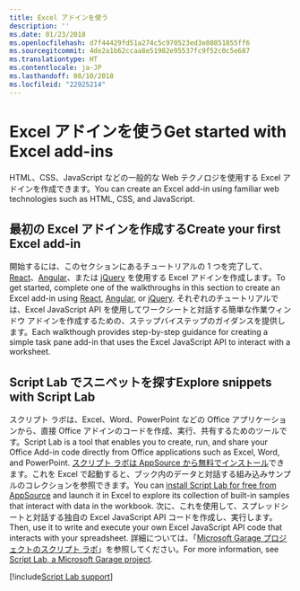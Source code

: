 ```yaml
---
title: Excel アドインを使う
description: ''
ms.date: 01/23/2018
ms.openlocfilehash: d7f44429fd51a274c5c970523ed3e80851855ff6
ms.sourcegitcommit: 4de2a1b62ccaa8e51982e95537fc9f52c0c5e687
ms.translationtype: HT
ms.contentlocale: ja-JP
ms.lasthandoff: 08/10/2018
ms.locfileid: "22925214"
---
```

# <a name="get-started-with-excel-add-ins"></a><span data-ttu-id="44b5e-102">Excel アドインを使う</span><span class="sxs-lookup"><span data-stu-id="44b5e-102">Get started with Excel add-ins</span></span>

<span data-ttu-id="44b5e-103">HTML、CSS、JavaScript などの一般的な Web テクノロジを使用する Excel アドインを作成できます。</span><span class="sxs-lookup"><span data-stu-id="44b5e-103">You can create an Excel add-in using familiar web technologies such as HTML, CSS, and JavaScript.</span></span> 

## <a name="create-your-first-excel-add-in"></a><span data-ttu-id="44b5e-104">最初の Excel アドインを作成する</span><span class="sxs-lookup"><span data-stu-id="44b5e-104">Create your first Excel add-in</span></span>

<span data-ttu-id="44b5e-105">開始するには、このセクションにあるチュートリアルの 1 つを完了して、[React](excel-add-ins-get-started-react.md)、[Angular](excel-add-ins-get-started-angular.md)、または [jQuery](excel-add-ins-get-started-jquery.md) を使用する Excel アドインを作成します。</span><span class="sxs-lookup"><span data-stu-id="44b5e-105">To get started, complete one of the walkthroughs in this section to create an Excel add-in using [React](excel-add-ins-get-started-react.md), [Angular](excel-add-ins-get-started-angular.md), or [jQuery](excel-add-ins-get-started-jquery.md).</span></span> <span data-ttu-id="44b5e-106">それぞれのチュートリアルでは、Excel JavaScript API を使用してワークシートと対話する簡単な作業ウィンドウ アドインを作成するための、ステップバイステップのガイダンスを提供します。</span><span class="sxs-lookup"><span data-stu-id="44b5e-106">Each walkthough provides step-by-step guidance for creating a simple task pane add-in that uses the Excel JavaScript API to interact with a worksheet.</span></span> 

## <a name="explore-snippets-with-script-lab"></a><span data-ttu-id="44b5e-107">Script Lab でスニペットを探す</span><span class="sxs-lookup"><span data-stu-id="44b5e-107">Explore snippets with Script Lab</span></span>

<span data-ttu-id="44b5e-108">スクリプト ラボは、Excel、Word、PowerPoint などの Office アプリケーションから、直接 Office アドインのコードを作成、実行、共有するためのツールです。</span><span class="sxs-lookup"><span data-stu-id="44b5e-108">Script Lab is a tool that enables you to create, run, and share your Office Add-in code directly from Office applications such as Excel, Word, and PowerPoint.</span></span> <span data-ttu-id="44b5e-109">[スクリプト ラボは AppSource から無料でインストール](https://appsource.microsoft.com/product/office/WA104380862?src=office&corrid=ed93ce54-3f2c-48ab-9df7-d9913f7b190b&omexanonuid=4a0102fb-b31a-4b9f-9bb0-39d4cc6b789d)できます。これを Excel で起動すると、ブック内のデータと対話する組み込みサンプルのコレクションを参照できます。</span><span class="sxs-lookup"><span data-stu-id="44b5e-109">You can [install Script Lab for free from AppSource](https://appsource.microsoft.com/product/office/WA104380862?src=office&corrid=ed93ce54-3f2c-48ab-9df7-d9913f7b190b&omexanonuid=4a0102fb-b31a-4b9f-9bb0-39d4cc6b789d) and launch it in Excel to explore its collection of built-in samples that interact with data in the workbook.</span></span> <span data-ttu-id="44b5e-110">次に、これを使用して、スプレッドシートと対話する独自の Excel JavaScript API コードを作成し、実行します。</span><span class="sxs-lookup"><span data-stu-id="44b5e-110">Then, use it to write and execute your own Excel JavaScript API code that interacts with your spreadsheet.</span></span> <span data-ttu-id="44b5e-111">詳細については、「[Microsoft Garage プロジェクトのスクリプト ラボ](https://github.com/OfficeDev/script-lab/blob/master/README.md)」を参照してください。</span><span class="sxs-lookup"><span data-stu-id="44b5e-111">For more information, see [Script Lab, a Microsoft Garage project](https://github.com/OfficeDev/script-lab/blob/master/README.md).</span></span>

[!include[Script Lab support](../includes/alert-script-lab-support.md)]
